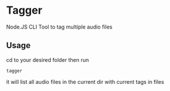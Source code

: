 Tagger
======

Node.JS CLI Tool to tag multiple audio files

Usage
-----

cd to your desired folder then run

```tagger```

it will list all audio files in the current dir with current tags in files

